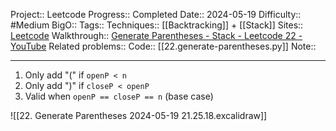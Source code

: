 Project:: Leetcode
Progress:: Completed
Date:: 2024-05-19
Difficulty:: #Medium 
BigO:: 
Tags:: 
Techniques:: [[Backtracking]] + [[Stack]]
Sites:: [Leetcode](https://leetcode.com/problems/generate-parentheses/description/)
Walkthrough:: [Generate Parentheses - Stack - Leetcode 22 - YouTube](https://www.youtube.com/watch?v=s9fokUqJ76A)
Related problems:: 
Code:: [[22.generate-parentheses.py]]
Note:: 

---
1. Only add "(" if `openP < n`
2. Only add ")" if `closeP < openP`
3. Valid when `openP == closeP == n` (base case)

![[22. Generate Parentheses 2024-05-19 21.25.18.excalidraw]]